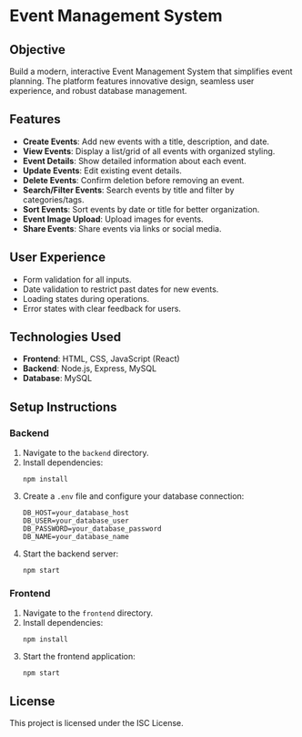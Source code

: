 # Event Management System

## Objective
Build a modern, interactive Event Management System that simplifies event planning. The platform features innovative design, seamless user experience, and robust database management.

## Features
- **Create Events**: Add new events with a title, description, and date.
- **View Events**: Display a list/grid of all events with organized styling.
- **Event Details**: Show detailed information about each event.
- **Update Events**: Edit existing event details.
- **Delete Events**: Confirm deletion before removing an event.
- **Search/Filter Events**: Search events by title and filter by categories/tags.
- **Sort Events**: Sort events by date or title for better organization.
- **Event Image Upload**: Upload images for events.
- **Share Events**: Share events via links or social media.

## User Experience
- Form validation for all inputs.
- Date validation to restrict past dates for new events.
- Loading states during operations.
- Error states with clear feedback for users.

## Technologies Used
- **Frontend**: HTML, CSS, JavaScript (React)
- **Backend**: Node.js, Express, MySQL
- **Database**: MySQL

## Setup Instructions

### Backend
1. Navigate to the `backend` directory.
2. Install dependencies:
   ```
   npm install
   ```
3. Create a `.env` file and configure your database connection:
   ```
   DB_HOST=your_database_host
   DB_USER=your_database_user
   DB_PASSWORD=your_database_password
   DB_NAME=your_database_name
   ```
4. Start the backend server:
   ```
   npm start
   ```

### Frontend
1. Navigate to the `frontend` directory.
2. Install dependencies:
   ```
   npm install
   ```
3. Start the frontend application:
   ```
   npm start
   ```

## License
This project is licensed under the ISC License.